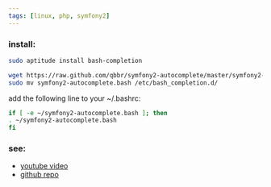 ```yaml
---
tags: [linux, php, symfony2]
---
```


### install:

```bash
sudo aptitude install bash-completion
```

```bash
wget https://raw.github.com/qbbr/symfony2-autocomplete/master/symfony2-autocomplete.bash
sudo mv symfony2-autocomplete.bash /etc/bash_completion.d/
```

add the following line to your ~/.bashrc:

```bash
if [ -e ~/symfony2-autocomplete.bash ]; then
. ~/symfony2-autocomplete.bash
fi
```

### see:

 * [youtube video](http://youtu.be/kL8A8VwBEog)
 * [github repo](https://github.com/qbbr/symfony2-autocomplete)
